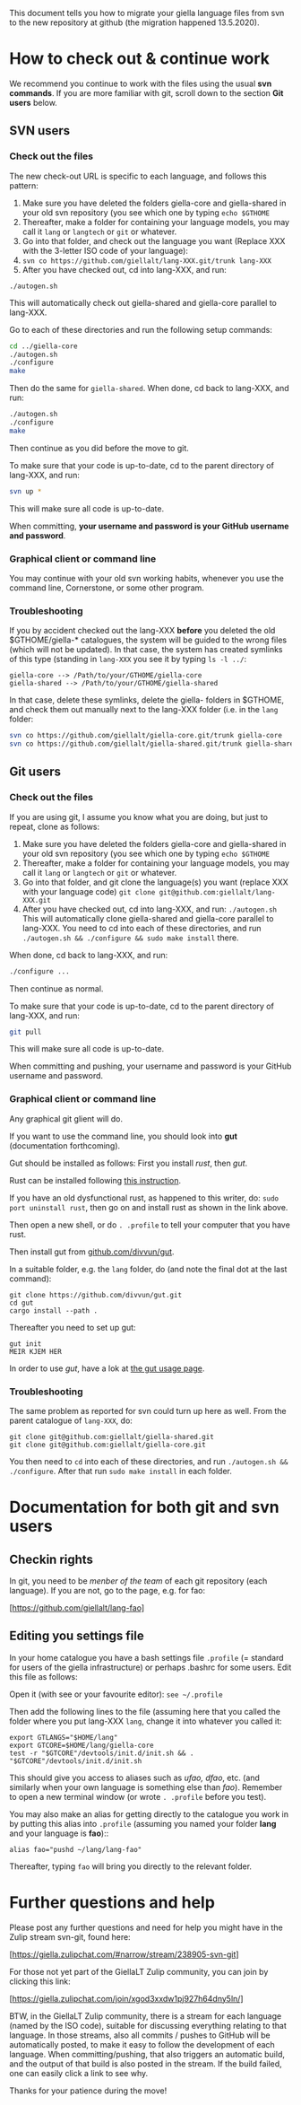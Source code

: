 This document tells you how to migrate your giella language files from svn to the new repository at github (the migration happened 13.5.2020). 






# How to check out & continue work


We recommend you continue to work with the files using the usual **svn commands**. If you are more familiar with git, scroll down to the section **Git users** below. 

##  SVN users

### Check out the files

The new check-out URL is specific to each language, and follows this pattern:

1.  Make sure you have deleted the folders giella-core and giella-shared in your old svn repository (you see which one by typing `echo $GTHOME`
1.  Thereafter, make a folder for containing your language models, you may call it `lang` or `langtech` or `git` or whatever.
1.  Go into that folder, and check out the language you want (Replace XXX with the 3-letter ISO code of your language):
1. `svn co https://github.com/giellalt/lang-XXX.git/trunk lang-XXX`
1.  After you have checked out, cd into lang-XXX, and run: 

`./autogen.sh`

This will automatically check out giella-shared and giella-core parallel to lang-XXX.

Go to each of these directories and run the following setup commands:

```sh
cd ../giella-core
./autogen.sh
./configure
make
```

Then do the same for `giella-shared`. When done, cd back to lang-XXX, and run:

```sh
./autogen.sh
./configure
make
```

Then continue as you did before the move to git.

To make sure that your code is up-to-date, cd to the parent directory of lang-XXX, and run:

```sh
svn up *
```

This will make sure all code is up-to-date.


When committing, **your username and password is your GitHub username and password**.

### Graphical client or command line

You may continue with your old svn working habits, whenever you use the command line, Cornerstone, or some other program.

### Troubleshooting

If you by accident checked out the lang-XXX **before** you deleted the old $GTHOME/giella-* catalogues, the system will be guided to the wrong files (which will not be updated). In that case, the system has created symlinks of this type (standing in `lang-XXX` you see it by typing `ls -l ../`:

```
giella-core --> /Path/to/your/GTHOME/giella-core
giella-shared --> /Path/to/your/GTHOME/giella-shared
```

In that case, delete these symlinks, delete the giella- folders in $GTHOME, and check them out manually next to the lang-XXX folder (i.e. in the `lang` folder:

```sh
svn co https://github.com/giellalt/giella-core.git/trunk giella-core
svn co https://github.com/giellalt/giella-shared.git/trunk giella-shared
```

## Git users

### Check out the files

If you are using git, I assume you know what you are doing, but just to repeat, clone as follows:

1. Make sure you have deleted the folders giella-core and giella-shared in your old svn repository (you see which one by typing `echo $GTHOME`
1. Thereafter, make a folder for containing your language models, you may call it `lang` or `langtech` or `git` or whatever.
1. Go into that folder, and git clone the language(s) you want (replace XXX with your language code)
   `git clone git@github.com:giellalt/lang-XXX.git`
1. After you have checked out, cd into lang-XXX, and run: 
   `./autogen.sh`
   This will automatically clone giella-shared and giella-core parallel to lang-XXX. You need to cd into each of these directories, and run `./autogen.sh && ./configure && sudo make install` there. 

When done, cd back to lang-XXX, and run:

```sh
./configure ...
```

Then continue as normal.

To make sure that your code is up-to-date, cd to the parent directory of lang-XXX, and run:

```sh
git pull
```

This will make sure all code is up-to-date.

When committing and pushing, your username and password is your GitHub username and password.






### Graphical client or command line


Any graphical git glient will do.


If you want to use the command line, you should look into **gut** (documentation forthcoming).


Gut should be installed as follows: First you install *rust*, then *gut*.


Rust can be installed following [this instruction](https://www.rust-lang.org/learn/get-started).


If you have an old dysfunctional rust, as happened to this writer, do: `sudo port uninstall rust`,
then go on and install rust as shown in the link above.


Then open a new shell, or do `. .profile` to tell your computer that you have rust.




Then install gut from [github.com/divvun/gut](https://github.com/divvun/gut).


In a suitable folder, e.g. the `lang` folder, do (and note the final dot at the last command):


```
git clone https://github.com/divvun/gut.git
cd gut
cargo install --path .
```


Thereafter you need to set up gut:


```
gut init
MEIR KJEM HER
```


In order to use *gut*, have a lok at [the gut usage page](https://github.com/divvun/gut/blob/master/USAGE.md).


### Troubleshooting


The same problem as reported for svn could turn up here as well. From the parent catalogue of `lang-XXX`, do:


```
git clone git@github.com:giellalt/giella-shared.git
git clone git@github.com:giellalt/giella-core.git
```


You then need to `cd` into each of these directories, and run `./autogen.sh && ./configure`. After that run `sudo make install` in each folder.




# Documentation for both git and svn users






## Checkin rights


In git, you need to be *menber of the team* of each git repository 
(each language). If you are not, go to the page, e.g. for fao:


[https://github.com/giellalt/lang-fao]




## Editing you settings file


In your home catalogue you have a bash settings file `.profile` (= standard for users of the giella infrastructure) or perhaps .bashrc for some users. Edit this file as follows:


Open it (with see or your favourite editor):
`see ~/.profile`


Then add the following lines to the file (assuming here that you called the folder where you put lang-XXX `lang`, change it into whatever you called it:


```
export GTLANGS="$HOME/lang"
export GTCORE=$HOME/lang/giella-core
test -r "$GTCORE"/devtools/init.d/init.sh && . "$GTCORE"/devtools/init.d/init.sh
```


This should give you access to aliases such as *ufao, dfao*, etc. (and similarly when your own language is something else than *fao*). Remember to open a new terminal window (or wrote `. .profile` before you test).


You may also make an alias for getting directly to the catalogue you work in by putting this alias into `.profile` (assuming you named your folder **lang** and your language is **fao**)::


```
alias fao="pushd ~/lang/lang-fao"
```


Thereafter, typing `fao` will bring you directly to the relevant folder.








# Further questions and help




Please post any further questions and need for help you might have in the Zulip stream svn-git, found here:


[https://giella.zulipchat.com/#narrow/stream/238905-svn-git]


For those not yet part of the GiellaLT Zulip community, you can join by clicking this link:


[https://giella.zulipchat.com/join/xgod3xxdw1pj927h64dny5ln/]




BTW, in the GiellaLT Zulip community, there is a stream for each language (named by the ISO code), suitable for discussing everything relating to that language. In those streams, also all commits / pushes to GitHub will be automatically posted, to make it easy to follow the development of each language. When committing/pushing, that also triggers an automatic build, and the output of that build is also posted in the stream. If the build failed, one can easily click a link to see why.




Thanks for your patience during the move!


